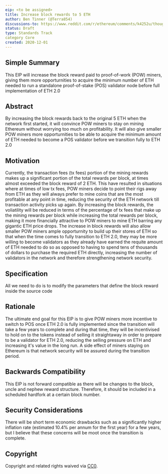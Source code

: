```yaml
---
eip: <to be assigned>
title: Increase block rewards to 5 ETH
author: Ben Tinner (@Terra854)
discussions-to: https://www.reddit.com/r/ethereum/comments/k4252u/thoughts_about_increasing_block_rewards_till_we/
status: Draft
type: Standards Track
category Core
created: 2020-12-01
---
```


## Simple Summary
This EIP will increase the block reward paid to proof-of-work (POW) miners, giving them more opporturnities to acquire the minimum number of ETH needed to run a standalone proof-of-stake (POS) validator node before full implementation of ETH 2.0

## Abstract
By increasing the block rewards back to the original 5 ETH when the network first started, it will convince POW miners to stay on mining Ethereum without worrying too much on profitability. It will also give smaller POW miners more opporturnities to be able to acquire the minimum amount of ETH needed to become a POS validator before we transition fully to ETH 2.0

## Motivation
Currently, the transaction fees (tx fees) portion of the mining rewards makes up a significant portion of the total rewards per block, at times almost exceeded the block reward of 2 ETH. This have resulted in situations where at times of low tx fees, POW miners decide to point their rigs away from ETH as they will always prefer to mine coins that are the most profitable at any point in time, reducing the security of the ETH network till transaction activity picks up again. By increasing the block rewards, the voliatility will be reduced in terms of the percentage of tx fees that make up the mining rewards per block while increasing the total rewards per block, making it more financially attractive to POW miners to mine ETH barring any gigantic ETH price drops. The increase in block rewards will also allow smaller POW miners ample opporturnity to build up their stores of ETH so that when the time comes to fully transition to ETH 2.0, they may be more willing to become validators as they already have earned the requite amount of ETH needed to do so as opposed to having to spend tens of thousands of dollars to purchase the required ETH directly, increasing the number of validators in the network and therefore strengthening network security.

## Specification
All we need to do is to modify the parameters that define the block reward inside the source code

## Rationale
The ultimate end goal for this EIP is to give POW miners more incentive to switch to POS once ETH 2.0 is fully implemented since the transition will take a few years to complete and during that time, they will be incentivised to hold on to the tokens instead of selling it straightaway in order to prepare to be a validator for ETH 2.0, reducing the selling pressure on ETH and increasing it's value in the long run. A side effect of miners staying on Ethereum is that network security will be assured during the transition period.

## Backwards Compatibility
This EIP is not forward compatible as there will be changes to the block, uncle and nephew reward structure. Therefore, it should be included in a scheduled hardfork at a certain block number.

## Security Considerations
There will be short term economic drawbacks such as a significantly higher inflation rate (estimated 10.4% per annum for the first year) for a few years, but I believe that these concerns will be moot once the transition is complete.

## Copyright
Copyright and related rights waived via [CC0](https://creativecommons.org/publicdomain/zero/1.0/).
